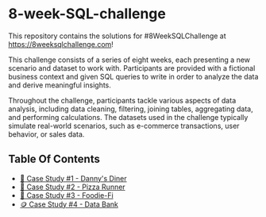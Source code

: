 # 8-week-SQL-challenge
This repository contains the solutions for #8WeekSQLChallenge at https://8weeksqlchallenge.com!

This challenge consists of a series of eight weeks, each presenting a new scenario and dataset to work with. Participants are provided with a fictional business context and given SQL queries to write in order to analyze the data and derive meaningful insights.

Throughout the challenge, participants tackle various aspects of data analysis, including data cleaning, filtering, joining tables, aggregating data, and performing calculations. The datasets used in the challenge typically simulate real-world scenarios, such as e-commerce transactions, user behavior, or sales data.


## Table Of Contents
* [🍜 Case Study #1 - Danny's Diner](https://github.com/aolivacce/8-week-SQL-challenge/tree/main/Case%20Study%20%231%20-%20Danny's%20Diner)
* [🍕 Case Study #2 - Pizza Runner](https://github.com/aolivacce/8-week-SQL-challenge/tree/main/Case%20Study%20%232%20-%20Pizza%20Runner)
* [🥑 Case Study #3 - Foodie-Fi](https://github.com/aolivacce/8-week-SQL-challenge/tree/main/Case%20Study%20%233%20-%20Foodie%20Fi%20)
* [🪙 Case Study #4 - Data Bank](https://github.com/aolivacce/8-week-SQL-challenge/tree/main/Case%20Study%20%234%20-%20Data%20Bank)
